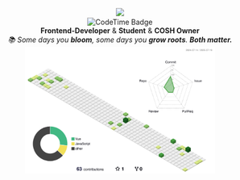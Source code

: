 <p align="center">
<img width="180px" src="https://static.cosh.work/1000008991.26lrvjostp.webp" />
<br>
<img href="https://codetime.dev" width="200px" alt="CodeTime Badge" src="https://img.shields.io/endpoint?style=flat&color=b5e7e8&url=https%3A%2F%2Fapi.codetime.dev%2Fv3%2Fusers%2Fshield%3Fuid%3D24899">
<br>
   <b>Frontend-Developer</b> &
   <b>Student</b> & <b>COSH Owner</b>
<br>
<i>📚 Some days you <b>bloom</b>, some days you <b>grow roots</b>. <b>Both matter.</b></i>
<br>
<img src="./profile-3d-contrib/profile-green-animate.svg" alt="Github stats" width="75%">
</p>
